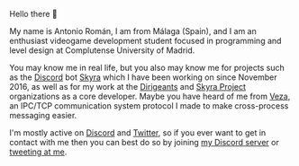 Hello there <!-- General Kenobi! --> 👋

My name is Antonio Román, I am from Málaga (Spain), and I am an enthusiast
videogame development student focused in programming and level design at
Complutense University of Madrid.

You may know me in real life, but you also may know me for projects such as the
[Discord] bot [Skyra] which I have been working on since November 2016,
as well as for my work at the [Dirigeants] and [Skyra Project] organizations
as a core developer. Maybe you have heard of me from [Veza], an IPC/TCP
communication system protocol I made to make cross-process messaging easier.

I'm mostly active on [Discord] and [Twitter], so if you ever want to get in
contact with me then you can best do so by joining [my Discord server] or
[tweeting at me].

[Discord]:           https://discord.com
[Dirigeants]:        https://github.com/dirigeants
[Veza]:              https://github.com/kyranet/veza
[Skyra Project]:     https://github.com/skyra-project
[Skyra]:             https://github.com/skyra-project/skyra
[Twitter]:           https://twitter.com
[my Discord server]: https://join.skyra.pw
[tweeting at me]:    https://twitter.com/kyranet_

